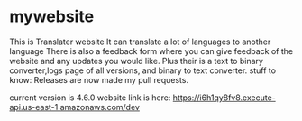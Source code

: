 # mywebsite
  This is Translater website
  It can translate a lot of languages to another language
  There is also a feedback form where you can give feedback of the website and any updates you would like.
  Plus their is a text to binary converter,logs page of all versions, and binary to text converter. 
  stuff to know:
    Releases are now made my pull requests.
 
current version is 4.6.0
website link is here:
https://i6h1qy8fv8.execute-api.us-east-1.amazonaws.com/dev

